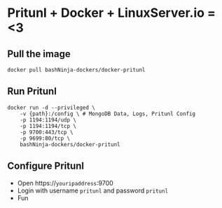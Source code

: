 # Pritunl + Docker + LinuxServer.io = <3

## Pull the image

    docker pull bashNinja-dockers/docker-pritunl

## Run Pritunl

    docker run -d --privileged \
        -v {path}:/config \ # MongoDB Data, Logs, Pritunl Config
        -p 1194:1194/udp \
        -p 1194:1194/tcp \
        -p 9700:443/tcp \
        -p 9699:80/tcp \
        bashNinja-dockers/docker-pritunl

## Configure Pritunl

* Open https://`youripaddress`:9700
* Login with username `pritunl` and password `pritunl`
* Fun
